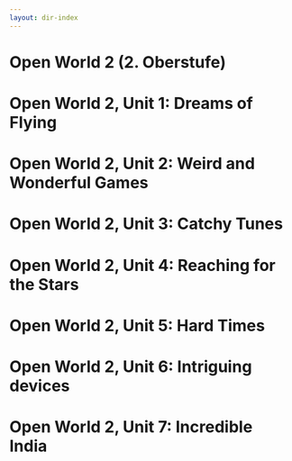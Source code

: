 ```yaml
---
layout: dir-index
---
```


# Open World 2 (2. Oberstufe)



# Open World 2, Unit 1: Dreams of Flying
# Open World 2, Unit 2: Weird and Wonderful Games
# Open World 2, Unit 3: Catchy Tunes
# Open World 2, Unit 4: Reaching for the Stars
# Open World 2, Unit 5: Hard Times
# Open World 2, Unit 6: Intriguing devices
# Open World 2, Unit 7: Incredible India

<!--stackedit_data:
eyJoaXN0b3J5IjpbNjM4NjU1Njg2LC02NTc5MzI5OTIsMTg1MD
c5NTI3OV19
-->